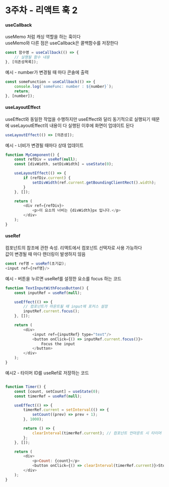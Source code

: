 <h1>3주차 - 리액트 훅 2</h1>

<h4>useCallback</h4>
useMemo 처럼 캐싱 역할을 하는 훅이다<br>
useMemo와 다른 점은 useCallback은 콜백함수를 저장한다<br>

```javascript
const 함수명 = useCallback(() => {
    // 실행될 함수 내용
}, [의존성목록]);
```

예시 - number가 변경될 때 마다 콘솔에 출력

```javascript
const someFunction = useCallback(() => {
    console.log(`someFunc: number : ${number}`);
    return;
}, [number]);
```

<h4>useLayoutEffect</h4>
useEffect와 동일한 작업을 수행하지만 useEffect와 달리 동기적으로
실행되기 때문에 useLayoutEffect의 내용이 다 실행된 이후에 화면이 업데이트 된다

```javascript
useLayoutEffect(() => [의존성]);
```

예시 - 너비가 변경될 때마다 상태 업데이트

```javascript
function MyComponent() {
    const refDiv = useRef(null);
    const [divWidth, setDivWidth] = useState(0);

    useLayoutEffect(() => {
        if (refDiv.current) {
            setDivWidth(ref.current.getBoundingClientRect().width);
        }
    }, []);

    return (
        <div ref={refDiv}>
            <p>이 요소의 너비는 {divWidth}px 입니다.</p>
        </div>
    );
}
```

<h4>useRef</h4>
컴포넌트의 참조에 관한 속성.
리액트에서 컴포넌트 선택자로 사용 가능하다 <br>
값이 변경될 때 마다 렌더링이 발생하지 않음

```javascript
const ref명 = useRef(초기값);
<input ref={ref명}/>
```

예시 - 버튼을 누르면 useRef를 설정한 요소를 focus 하는 코드

```javascript
function TextInputWithFocusButton() {
    const inputRef = useRef(null);

    useEffect(() => {
        // 컴포넌트가 마운트될 때 input에 포커스 설정
        inputRef.current.focus();
    }, []);

    return (
        <div>
            <input ref={inputRef} type="text"/>
            <button onClick={() => inputRef.current.focus()}>
                Focus the input
            </button>
        </div>
    );
}
```

예시2 - 타이머 ID를 useRef로 저장하는 코드

```javascript

function Timer() {
    const [count, setCount] = useState(0);
    const timerRef = useRef(null);

    useEffect(() => {
        timerRef.current = setInterval(() => {
            setCount((prev) => prev + 1);
        }, 1000);

        return () => {
            clearInterval(timerRef.current); // 컴포넌트 언마운트 시 타이머 제거
        };
    }, []);

    return (
        <div>
            <p>Count: {count}</p>
            <button onClick={() => clearInterval(timerRef.current)}>Stop Timer</button>
        </div>
    );
}

```
